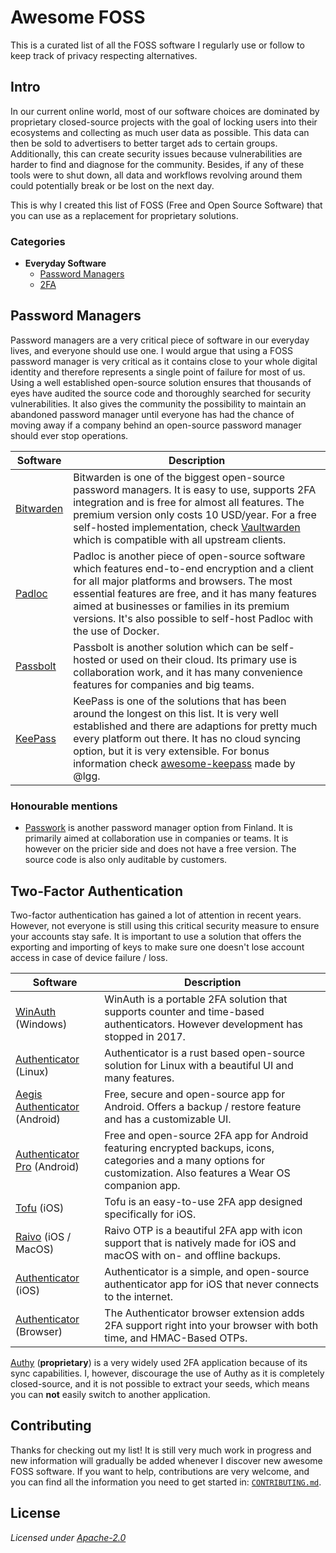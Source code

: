 # Awesome FOSS

This is a curated list of all the FOSS software I regularly use or follow to keep track of privacy respecting alternatives.

## Intro

In our current online world, most of our software choices are dominated by proprietary closed-source projects with the goal of locking users into their ecosystems and collecting as much user data as possible. This data can then be sold to advertisers to better target ads to certain groups. Additionally, this can create security issues because vulnerabilities are harder to find and diagnose for the community. Besides, if any of these tools were to shut down, all data and workflows revolving around them could potentially break or be lost on the next day.

This is why I created this list of FOSS (Free and Open Source Software) that you can use as a replacement for proprietary solutions.

### Categories

- **Everyday Software**
  - [Password Managers](#password-managers)
  - [2FA](#two-factor-authentication)

## Password Managers

Password managers are a very critical piece of software in our everyday lives, and everyone should use one. I would argue that using a FOSS password manager is very critical as it contains close to your whole digital identity and therefore represents a single point of failure for most of us. Using a well established open-source solution ensures that thousands of eyes have audited the source code and thoroughly searched for security vulnerabilities. It also gives the community the possibility to maintain an abandoned password manager until everyone has had the chance of moving away if a company behind an open-source password manager should ever stop operations.

| Software  | Description |
|-----------|-------------|
| [Bitwarden](https://bitwarden.com/) | Bitwarden is one of the biggest open-source password managers. It is easy to use, supports 2FA integration and is free for almost all features. The premium version only costs 10 USD/year. For a free self-hosted implementation, check [Vaultwarden](https://github.com/dani-garcia/vaultwarden) which is compatible with all upstream clients. |
| [Padloc](https://padloc.app/) | Padloc is another piece of open-source software which features end-to-end encryption and a client for all major platforms and browsers. The most essential features are free, and it has many features aimed at businesses or families in its premium versions. It's also possible to self-host Padloc with the use of Docker. |
| [Passbolt](https://www.passbolt.com/) | Passbolt is another solution which can be self-hosted or used on their cloud. Its primary use is collaboration work, and it has many convenience features for companies and big teams. |
| [KeePass](https://keepass.info/) | KeePass is one of the solutions that has been around the longest on this list. It is very well established and there are adaptions for pretty much every platform out there. It has no cloud syncing option, but it is very extensible. For bonus information check [awesome-keepass](https://github.com/lgg/awesome-keepass) made by @lgg. |

### Honourable mentions

- [Passwork](https://passwork.pro/) is another password manager option from Finland. It is primarily aimed at collaboration use in companies or teams. It is however on the pricier side and does not have a free version. The source code is also only auditable by customers.

## Two-Factor Authentication

Two-factor authentication has gained a lot of attention in recent years. However, not everyone is still using this critical security measure to ensure your accounts stay safe. It is important to use a solution that offers the exporting and importing of keys to make sure one doesn't lose account access in case of device failure / loss.

| Software  | Description |
|-----------|-------------|
| [WinAuth](https://winauth.github.io/winauth/) (Windows) | WinAuth is a portable 2FA solution that supports counter and time-based authenticators. However development has stopped in 2017. |
| [Authenticator](https://gitlab.gnome.org/World/Authenticator) (Linux) | Authenticator is a rust based open-source solution for Linux with a beautiful UI and many features. |
| [Aegis Authenticator](https://getaegis.app/) (Android) | Free, secure and open-source app for Android. Offers a backup / restore feature and has a customizable UI. |
| [Authenticator Pro](https://github.com/jamie-mh/AuthenticatorPro) (Android) | Free and open-source 2FA app for Android featuring encrypted backups, icons, categories and a many options for customization. Also features a Wear OS companion app. |
| [Tofu](https://www.tofuauth.com/) (iOS) | Tofu is an easy-to-use 2FA app designed specifically for iOS. |
| [Raivo](https://raivo-otp.com/) (iOS / MacOS) | Raivo OTP is a beautiful 2FA app with icon support that is natively made for iOS and macOS with on- and offline backups. |
| [Authenticator](https://mattrubin.me/authenticator/) (iOS) | Authenticator is a simple, and open-source authenticator app for iOS that never connects to the internet. |
| [Authenticator](https://authenticator.cc/) (Browser) | The Authenticator browser extension adds 2FA support right into your browser with both time, and HMAC-Based OTPs. |

[Authy](https://authy.com/) (**proprietary**) is a very widely used 2FA application because of its sync capabilities. I, however, discourage the use of Authy as it is completely closed-source, and it is not possible to extract your seeds, which means you can **not** easily switch to another application.

## Contributing

Thanks for checking out my list! It is still very much work in progress and new information will gradually be added whenever I discover new awesome FOSS software. If you want to help, contributions are very welcome, and you can find all the information you need to get started in: [`CONTRIBUTING.md`](CONTRIBUTING.md).

## License

*Licensed under [Apache-2.0](https://www.apache.org/licenses/LICENSE-2.0.html)*
